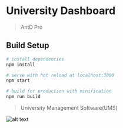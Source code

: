# University Dashboard

> AntD Pro 

## Build Setup

``` bash
# install dependencies
npm install

# serve with hot reload at localhost:3000
npm start

# build for production with minification
npm run build
``` 

> University Management Software(UMS)

![alt text](https://i.ibb.co/cNMhjH8/demo.png) 
